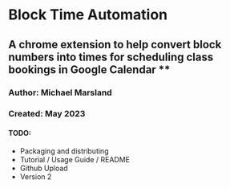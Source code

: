 
# Block Time Automation

## A chrome extension to help convert block numbers into times for scheduling class bookings in Google Calendar **

### Author: Michael Marsland
### Created: May 2023

#### TODO:
- Packaging and distributing
- Tutorial / Usage Guide / README
- Github Upload
- Version 2
 